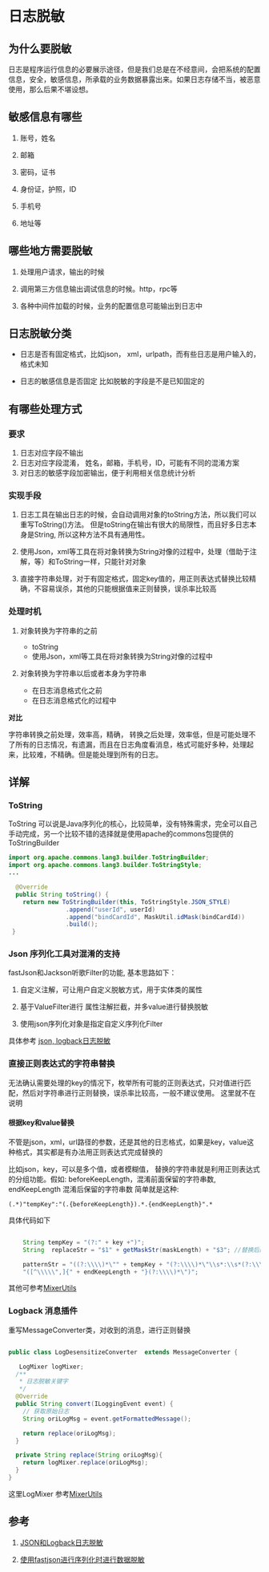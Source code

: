 # 日志脱敏

## 为什么要脱敏

日志是程序运行信息的必要展示途径，但是我们总是在不经意间，会把系统的配置信息，安全，敏感信息，所承载的业务数据暴露出来。如果日志存储不当，被恶意使用，那么后果不堪设想。 

## 敏感信息有哪些

1. 账号，姓名

2. 邮箱

3. 密码，证书

4. 身份证，护照，ID

5. 手机号

6. 地址等

## 哪些地方需要脱敏

1. 处理用户请求，输出的时候

2. 调用第三方信息输出调试信息的时候。http，rpc等

3. 各种中间件加载的时候，业务的配置信息可能输出到日志中

## 日志脱敏分类 

- 日志是否有固定格式，比如json， xml，urlpath，而有些日志是用户输入的，格式未知

- 日志的敏感信息是否固定  比如脱敏的字段是不是已知固定的

## 有哪些处理方式

### 要求

1. 日志对应字段不输出
2. 日志对应字段混淆， 姓名，邮箱，手机号，ID，可能有不同的混淆方案
3. 对日志的敏感字段加密输出，便于利用相关信息统计分析

### 实现手段

1. 日志工具在输出日志的时候，会自动调用对象的toString方法，所以我们可以重写ToString()方法。 但是toString在输出有很大的局限性，而且好多日志本身是String, 所以这种方法不具有通用性。

2. 使用Json，xml等工具在将对象转换为String对像的过程中，处理（借助于注解，等）和ToString一样，只能针对对象

3. 直接字符串处理，对于有固定格式，固定key值的，用正则表达式替换比较精确，不容易误杀，其他的只能根据值来正则替换，误杀率比较高

### 处理时机

1. 对象转换为字符串的之前
   - toString
   - 使用Json，xml等工具在将对象转换为String对像的过程中

2. 对象转换为字符串以后或者本身为字符串
   - 在日志消息格式化之前
   - 在日志消息格式化的过程中

**对比**

字符串转换之前处理，效率高，精确， 转换之后处理，效率低，但是可能处理不了所有的日志情况，有遗漏，而且在日志角度看消息，格式可能好多种，处理起来，比较难，不精确。但是能处理到所有的日志。

## 详解

### ToString

ToString 可以说是Java序列化的核心，比较简单，没有特殊需求，完全可以自己手动完成，另一个比较不错的选择就是使用apache的commons包提供的ToStringBuilder

``` java
import org.apache.commons.lang3.builder.ToStringBuilder;
import org.apache.commons.lang3.builder.ToStringStyle;
...

  @Override
  public String toString() {
    return new ToStringBuilder(this, ToStringStyle.JSON_STYLE)
                .append("userId", userId)
                .append("bindCardId", MaskUtil.idMask(bindCardId))
                .build();
 }
```


### Json 序列化工具对混淆的支持

fastJson和Jackson听歌Filter的功能, 基本思路如下：

1. 自定义注解，可让用户自定义脱敏方式，用于实体类的属性

2. 基于ValueFilter进行 属性注解拦截，并多value进行替换脱敏

3. 使用json序列化对象是指定自定义序列化Filter

具体参考 [json, logback日志脱敏](https://blog.csdn.net/qq_26418435/article/details/103620548)


### 直接正则表达式的字符串替换

无法确认需要处理的key的情况下，枚举所有可能的正则表达式，只对值进行匹配，然后对字符串进行正则替换，误杀率比较高，一般不建议使用。 这里就不在说明

#### 根据key和value替换

不管是json，xml，url路径的参数，还是其他的日志格式，如果是key，value这种格式，其实都是有办法用正则表达式完成替换的

比如json，key，可以是多个值，或者模糊值， 替换的字符串就是利用正则表达式的分组功能。假如: beforeKeepLength，混淆前面保留的字符串数, endKeepLength 混淆后保留的字符串数
简单就是这种: 
```
(.*)"tempKey":"(.{beforeKeepLength}).*.{endKeepLength}".* 
```
具体代码如下
``` java

    String tempKey = "(?:" + key +")";
    String  replaceStr = "$1" + getMaskStr(maskLength) + "$3"; //替换后的字符串

    patternStr = "((?:\\\\)*\"" + tempKey + "(?:\\\\)*\"\\s*:\\s*(?:\\\\)*\".{" + beforeKeepLength + "})([^\",]*)" +
    "([^\\\\\",]{" + endKeepLength + "}(?:\\\\)*\")";

```

其他可参考[MixerUtils](src/MixerUtils.java)

### Logback 消息插件
  
重写MessageConverter类，对收到的消息，进行正则替换

``` java

public class LogDesensitizeConverter  extends MessageConverter {

   LogMixer logMixer;
  /**
   * 日志脱敏关键字
   */
  @Override
  public String convert(ILoggingEvent event) {
    // 获取原始日志
    String oriLogMsg = event.getFormattedMessage();

    return replace(oriLogMsg);
  }

  private String replace(String oriLogMsg){
    return logMixer.replace(oriLogMsg);
  }
}

```

这里LogMixer 参考[MixerUtils](src/MixerUtils.java)

## 参考

1. [JSON和Logback日志脱敏](https://blog.csdn.net/qq_26418435/article/details/103620548)

2. [使用fastjson进行序列化时进行数据脱敏](https://blog.csdn.net/HinstenyHisoka/article/details/85167805)



